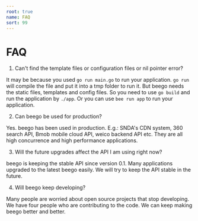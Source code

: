 ```yaml
---
root: true
name: FAQ
sort: 99
---
```


# FAQ

1. Can't find the template files or configuration files or nil pointer error?

  It may be because you used `go run main.go` to run your application. `go run` will compile the file and put it into a tmp folder to run it. But beego needs the static files, templates and config files. So you need to use `go build` and run the application by `./app`. Or you can use `bee run app` to run your application.

2. Can beego be used for production?

  Yes. beego has been used in production. E.g.: SNDA's CDN system, 360 search API, Bmob mobile cloud API, weico backend API etc. They are all high concurrence and high performance applications. 

3. Will the future upgrades affect the API I am using right now?

  beego is keeping the stable API since version 0.1. Many applications upgraded to the latest beego easily. We will try to keep the API stable in the future.

4. Will beego keep developing?

  Many people are worried about open source projects that stop developing. We have four people who are contributing to the code. We can keep making beego better and better.
